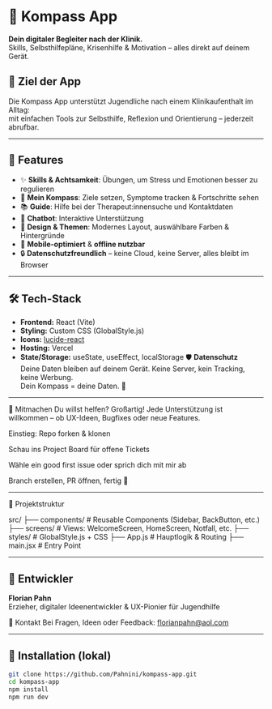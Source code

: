 # 🧭 Kompass App

**Dein digitaler Begleiter nach der Klinik.**  
Skills, Selbsthilfepläne, Krisenhilfe & Motivation – alles direkt auf deinem Gerät.

## 🎯 Ziel der App

Die Kompass App unterstützt Jugendliche nach einem Klinikaufenthalt im Alltag:  
mit einfachen Tools zur Selbsthilfe, Reflexion und Orientierung – jederzeit abrufbar.

---

## 🔧 Features

- ✨ **Skills & Achtsamkeit**: Übungen, um Stress und Emotionen besser zu regulieren
- 🧭 **Mein Kompass**: Ziele setzen, Symptome tracken & Fortschritte sehen
- 📚 **Guide**: Hilfe bei der Therapeut:innensuche und Kontaktdaten
- 💬 **Chatbot**: Interaktive Unterstützung
- 🎨 **Design & Themen**: Modernes Layout, auswählbare Farben & Hintergründe
- 📱 **Mobile-optimiert** & **offline nutzbar**
- 🔒 **Datenschutzfreundlich** – keine Cloud, keine Server, alles bleibt im Browser
  
---

## 🛠 Tech-Stack

- **Frontend:** React (Vite)
- **Styling:** Custom CSS (GlobalStyle.js)
- **Icons:** [lucide-react](https://lucide.dev/)
- **Hosting:** Vercel
- **State/Storage:** useState, useEffect, localStorage
🛡️ **Datenschutz**  
Deine Daten bleiben auf deinem Gerät. Keine Server, kein Tracking, keine Werbung.  
Dein Kompass = deine Daten. 🌱

---

🤝 Mitmachen
Du willst helfen? Großartig! Jede Unterstützung ist willkommen – ob UX-Ideen, Bugfixes oder neue Features.

Einstieg:
Repo forken & klonen

Schau ins Project Board für offene Tickets

Wähle ein good first issue oder sprich dich mit mir ab

Branch erstellen, PR öffnen, fertig 💪

---
📂 Projektstruktur

src/
├── components/     # Reusable Components (Sidebar, BackButton, etc.)
├── screens/        # Views: WelcomeScreen, HomeScreen, Notfall, etc.
├── styles/         # GlobalStyle.js + CSS
├── App.js          # Hauptlogik & Routing
├── main.jsx        # Entry Point

---
## 👤 Entwickler

**Florian Pahn**  
Erzieher, digitaler Ideenentwickler & UX-Pionier für Jugendhilfe

📣 Kontakt
Bei Fragen, Ideen oder Feedback:
florianpahn@aol.com

---

## 🚀 Installation (lokal)

```bash
git clone https://github.com/Pahnini/kompass-app.git
cd kompass-app
npm install
npm run dev
